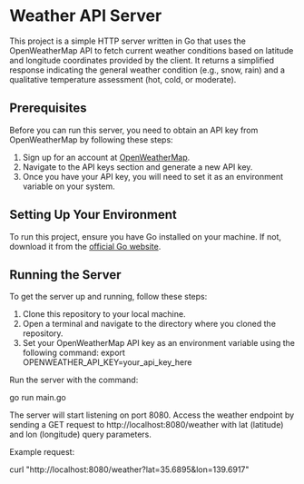 # Weather API Server

This project is a simple HTTP server written in Go that uses the OpenWeatherMap API to fetch current weather conditions based on latitude and longitude coordinates provided by the client. It returns a simplified response indicating the general weather condition (e.g., snow, rain) and a qualitative temperature assessment (hot, cold, or moderate).

## Prerequisites

Before you can run this server, you need to obtain an API key from OpenWeatherMap by following these steps:

1. Sign up for an account at [OpenWeatherMap](https://openweathermap.org/api).
2. Navigate to the API keys section and generate a new API key.
3. Once you have your API key, you will need to set it as an environment variable on your system.

## Setting Up Your Environment

To run this project, ensure you have Go installed on your machine. If not, download it from the [official Go website](https://golang.org/dl/).

## Running the Server

To get the server up and running, follow these steps:

1. Clone this repository to your local machine.
2. Open a terminal and navigate to the directory where you cloned the repository.
3. Set your OpenWeatherMap API key as an environment variable using the following command:
   export OPENWEATHER_API_KEY=your_api_key_here

Run the server with the command:

go run main.go

The server will start listening on port 8080. Access the weather endpoint by sending a GET request to http://localhost:8080/weather with lat (latitude) and lon (longitude) query parameters.

Example request:

curl "http://localhost:8080/weather?lat=35.6895&lon=139.6917"